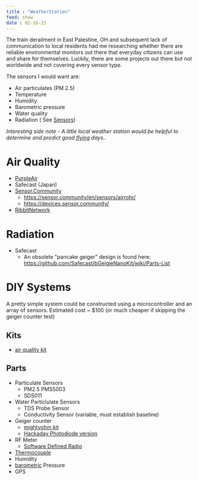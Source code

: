 ```yaml
---
title : "WeatherStation"
feed: show
date : 02-16-23
---
```


The train derailment in East Palestine, OH and subsequent lack of communication to local residents had me researching whether there are reliable environmental monitors out there that everyday citizens can use and share for themselves. Luckily, there are some projects out there but not worldwide and not covering every sensor type. 

The sensors I would want are:

- Air particulates (PM 2.5)
- Temperature
- Humidity
- Barometric pressure
- Water quality
- Radiation
( See [Sensors](notes/electrical/sensors/Sensors.md))

*Interesting side note - A little local weather station would be helpful to determine and predict good [flying](notes/aviation/Aviation-Topics) days..*

# Air Quality
- [PurpleAir](https://map.purpleair.com/1/mAQI/a10/p604800/cC0#4.8/42.38/22.15)
- Safecast (Japan)
- [Sensor.Community](https://maps.sensor.community/#7/40.221/-83.662)
	- https://sensor.community/en/sensors/airrohr/
	- https://devices.sensor.community/
- [RibbitNetwork](https://www.ribbitnetwork.org/)

# Radiation
- Safecast
	- An obsolete "pancake geiger" design is found here: https://github.com/Safecast/bGeigieNanoKit/wiki/Parts-List

# DIY Systems
A pretty simple system could be constructed using a microcontroller and an array of sensors. Estimated cost ~ $100 (or much cheaper if skipping the geiger counter test)
## Kits
- [air quality kit](https://howtomechatronics.com/projects/diy-air-quality-monitor-pm2-5-co2-voc-ozone-temp-hum-arduino-meter/)
## Parts
- Particulate Sensors
	- PM2.5 PMS5003
	- SDS011
- Water Particlulate Sensors
	- TDS Probe Sensor
	- Conductivity Sensor (variable, must establish baseline)
- Geiger counter
	- [mightyohm kit](https://mightyohm.com/blog/2012/02/feed-your-geiger-readily-available-radioactive-test-sources/)
	- [Hackaday Photodiode version](https://hackaday.com/2019/02/22/radiation-detector-eschews-tubes-uses-photodiode/)
- RF Meter
	- [Software Defined Radio](notes/electrical/RF/RTLSDR/RTL-SDR.md)
- [Thermocouple](notes/electrical/sensors/Thermocouple.md)
- Humidity
-  [barometric](notes/electrical/sensors/barometric.md) Pressure
- GPS
